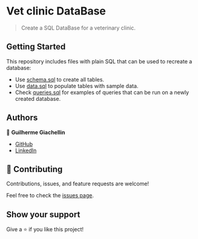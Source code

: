 # Vet clinic DataBase

> Create a SQL DataBase for a veterinary clinic.

## Getting Started

This repository includes files with plain SQL that can be used to recreate a database:

- Use [schema.sql](./schema.sql) to create all tables.
- Use [data.sql](./data.sql) to populate tables with sample data.
- Check [queries.sql](./queries.sql) for examples of queries that can be run on a newly created database. 

## Authors

👤 **Guilherme Giachellin**

- [GitHub](https://github.com/tiagorahal)
- [LinkedIn](https://www.linkedin.com/in/tiagorahal//)


## 🤝 Contributing

Contributions, issues, and feature requests are welcome!

Feel free to check the [issues page](https://www.linkedin.com/in/tiagorahal//issues).

## Show your support

Give a ⭐️ if you like this project!